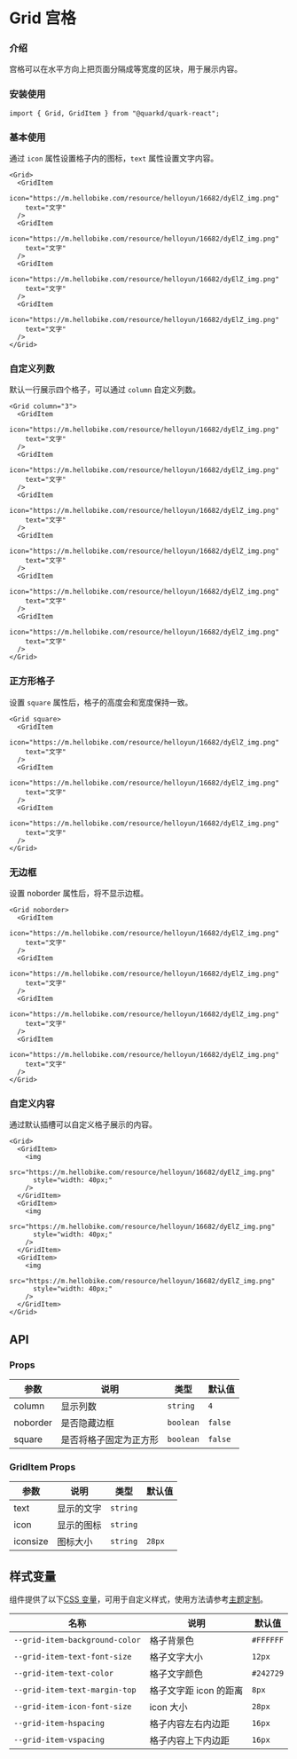 # Grid 宫格

### 介绍

宫格可以在水平方向上把页面分隔成等宽度的区块，用于展示内容。

### 安装使用

```tsx
import { Grid, GridItem } from "@quarkd/quark-react";
```

### 基本使用

通过 `icon` 属性设置格子内的图标，`text` 属性设置文字内容。

```tsx
<Grid>
  <GridItem
    icon="https://m.hellobike.com/resource/helloyun/16682/dyElZ_img.png"
    text="文字"
  />
  <GridItem
    icon="https://m.hellobike.com/resource/helloyun/16682/dyElZ_img.png"
    text="文字"
  />
  <GridItem
    icon="https://m.hellobike.com/resource/helloyun/16682/dyElZ_img.png"
    text="文字"
  />
  <GridItem
    icon="https://m.hellobike.com/resource/helloyun/16682/dyElZ_img.png"
    text="文字"
  />
</Grid>
```

### 自定义列数

默认一行展示四个格子，可以通过 `column` 自定义列数。

```tsx
<Grid column="3">
  <GridItem
    icon="https://m.hellobike.com/resource/helloyun/16682/dyElZ_img.png"
    text="文字"
  />
  <GridItem
    icon="https://m.hellobike.com/resource/helloyun/16682/dyElZ_img.png"
    text="文字"
  />
  <GridItem
    icon="https://m.hellobike.com/resource/helloyun/16682/dyElZ_img.png"
    text="文字"
  />
  <GridItem
    icon="https://m.hellobike.com/resource/helloyun/16682/dyElZ_img.png"
    text="文字"
  />
  <GridItem
    icon="https://m.hellobike.com/resource/helloyun/16682/dyElZ_img.png"
    text="文字"
  />
  <GridItem
    icon="https://m.hellobike.com/resource/helloyun/16682/dyElZ_img.png"
    text="文字"
  />
</Grid>
```

### 正方形格子

设置 `square` 属性后，格子的高度会和宽度保持一致。

```tsx
<Grid square>
  <GridItem
    icon="https://m.hellobike.com/resource/helloyun/16682/dyElZ_img.png"
    text="文字"
  />
  <GridItem
    icon="https://m.hellobike.com/resource/helloyun/16682/dyElZ_img.png"
    text="文字"
  />
  <GridItem
    icon="https://m.hellobike.com/resource/helloyun/16682/dyElZ_img.png"
    text="文字"
  />
</Grid>
```

### 无边框

设置 noborder 属性后，将不显示边框。

```tsx
<Grid noborder>
  <GridItem
    icon="https://m.hellobike.com/resource/helloyun/16682/dyElZ_img.png"
    text="文字"
  />
  <GridItem
    icon="https://m.hellobike.com/resource/helloyun/16682/dyElZ_img.png"
    text="文字"
  />
  <GridItem
    icon="https://m.hellobike.com/resource/helloyun/16682/dyElZ_img.png"
    text="文字"
  />
  <GridItem
    icon="https://m.hellobike.com/resource/helloyun/16682/dyElZ_img.png"
    text="文字"
  />
</Grid>
```

### 自定义内容

通过默认插槽可以自定义格子展示的内容。

```tsx
<Grid>
  <GridItem>
    <img
      src="https://m.hellobike.com/resource/helloyun/16682/dyElZ_img.png"
      style="width: 40px;"
    />
  </GridItem>
  <GridItem>
    <img
      src="https://m.hellobike.com/resource/helloyun/16682/dyElZ_img.png"
      style="width: 40px;"
    />
  </GridItem>
  <GridItem>
    <img
      src="https://m.hellobike.com/resource/helloyun/16682/dyElZ_img.png"
      style="width: 40px;"
    />
  </GridItem>
</Grid>
```

## API

### Props

| 参数     | 说明                   | 类型      | 默认值  |
| -------- | ---------------------- | --------- | ------- |
| column   | 显示列数               | `string`  | `4`     |
| noborder | 是否隐藏边框           | `boolean` | `false` |
| square   | 是否将格子固定为正方形 | `boolean` | `false` |

### GridItem Props

| 参数     | 说明       | 类型     | 默认值 |
| -------- | ---------- | -------- | ------ |
| text     | 显示的文字 | `string` |        |
| icon     | 显示的图标 | `string` |        |
| iconsize | 图标大小   | `string` | `28px` |

## 样式变量

组件提供了以下[CSS 变量](https://developer.mozilla.org/zh-CN/docs/Web/CSS/Using_CSS_custom_properties)，可用于自定义样式，使用方法请参考[主题定制](#/zh-CN/guide/theme)。

| 名称                           | 说明                   | 默认值    |
| ------------------------------ | ---------------------- | --------- |
| `--grid-item-background-color` | 格子背景色             | `#FFFFFF` |
| `--grid-item-text-font-size`   | 格子文字大小           | `12px`    |
| `--grid-item-text-color`       | 格子文字颜色           | `#242729` |
| `--grid-item-text-margin-top`  | 格子文字距 icon 的距离 | `8px`     |
| `--grid-item-icon-font-size`   | icon 大小              | `28px`    |
| `--grid-item-hspacing`         | 格子内容左右内边距     | `16px`    |
| `--grid-item-vspacing`         | 格子内容上下内边距     | `16px`    |
